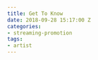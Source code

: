 ```yaml
---
title: Get To Know
date: 2018-09-28 15:17:00 Z
categories:
- streaming-promotion
tags:
- artist
---
```


